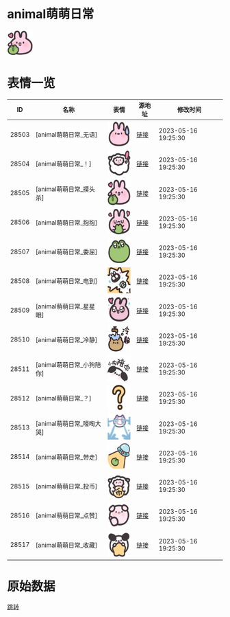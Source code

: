 # animal萌萌日常

<img src="./cover.png" height="60" alt="cover" />

# 表情一览

|ID|名称|表情|源地址|修改时间|
|----|----|----|----|----|
|28503|[animal萌萌日常_无语]|<img src="./pic/028503_%5Banimal萌萌日常_无语%5D.png" height="60" alt="无语"/>|[链接](https://i0.hdslb.com/bfs/garb/033174fbdaf584307b0b7b9883d692a809cf2b47.png)|2023-05-16 19:25:30|
|28504|[animal萌萌日常_！]|<img src="./pic/028504_%5Banimal萌萌日常_！%5D.png" height="60" alt="！"/>|[链接](https://i0.hdslb.com/bfs/garb/880895611ada92067f7c0eee5502cd7f4e60765f.png)|2023-05-16 19:25:30|
|28505|[animal萌萌日常_摸头杀]|<img src="./pic/028505_%5Banimal萌萌日常_摸头杀%5D.png" height="60" alt="摸头杀"/>|[链接](https://i0.hdslb.com/bfs/garb/903aecd97dd02baf6f291ba81898c846901f73b2.png)|2023-05-16 19:25:30|
|28506|[animal萌萌日常_抱抱]|<img src="./pic/028506_%5Banimal萌萌日常_抱抱%5D.png" height="60" alt="抱抱"/>|[链接](https://i0.hdslb.com/bfs/garb/081cfabeb55982aadf902cd64143e794095f7517.png)|2023-05-16 19:25:30|
|28507|[animal萌萌日常_委屈]|<img src="./pic/028507_%5Banimal萌萌日常_委屈%5D.png" height="60" alt="委屈"/>|[链接](https://i0.hdslb.com/bfs/garb/d772a103c37ea8593f93e4cebd0c1741287a8b6f.png)|2023-05-16 19:25:30|
|28508|[animal萌萌日常_电到]|<img src="./pic/028508_%5Banimal萌萌日常_电到%5D.png" height="60" alt="电到"/>|[链接](https://i0.hdslb.com/bfs/garb/aaaf5e7a7db50a5cf4ed7146fcf2abf9e401848f.png)|2023-05-16 19:25:30|
|28509|[animal萌萌日常_星星眼]|<img src="./pic/028509_%5Banimal萌萌日常_星星眼%5D.png" height="60" alt="星星眼"/>|[链接](https://i0.hdslb.com/bfs/garb/f5b784ee251e08a5c9f1bc1c83d6eac9728739d4.png)|2023-05-16 19:25:30|
|28510|[animal萌萌日常_冷静]|<img src="./pic/028510_%5Banimal萌萌日常_冷静%5D.png" height="60" alt="冷静"/>|[链接](https://i0.hdslb.com/bfs/garb/60f5a4504aaa6e85ab473b3c4ad90d92b6904b64.png)|2023-05-16 19:25:30|
|28511|[animal萌萌日常_小狗陪你]|<img src="./pic/028511_%5Banimal萌萌日常_小狗陪你%5D.png" height="60" alt="小狗陪你"/>|[链接](https://i0.hdslb.com/bfs/garb/df3a3e37aaf97de7cdeaab53ade6136bfa5b87d7.png)|2023-05-16 19:25:30|
|28512|[animal萌萌日常_？]|<img src="./pic/028512_%5Banimal萌萌日常_？%5D.png" height="60" alt="？"/>|[链接](https://i0.hdslb.com/bfs/garb/3fb218211ca2281b5e243d0d42968db5c8dc36a2.png)|2023-05-16 19:25:30|
|28513|[animal萌萌日常_嚎啕大哭]|<img src="./pic/028513_%5Banimal萌萌日常_嚎啕大哭%5D.png" height="60" alt="嚎啕大哭"/>|[链接](https://i0.hdslb.com/bfs/garb/e9ce272b8a85ea6a92630b12b0abe7f3fd93da02.png)|2023-05-16 19:25:30|
|28514|[animal萌萌日常_带走]|<img src="./pic/028514_%5Banimal萌萌日常_带走%5D.png" height="60" alt="带走"/>|[链接](https://i0.hdslb.com/bfs/garb/41b0b57b5e5282d44fb01cde7fc30c4fdf80414c.png)|2023-05-16 19:25:30|
|28515|[animal萌萌日常_投币]|<img src="./pic/028515_%5Banimal萌萌日常_投币%5D.png" height="60" alt="投币"/>|[链接](https://i0.hdslb.com/bfs/garb/d9de7c48c8f42c407b07788481351510b571f220.png)|2023-05-16 19:25:30|
|28516|[animal萌萌日常_点赞]|<img src="./pic/028516_%5Banimal萌萌日常_点赞%5D.png" height="60" alt="点赞"/>|[链接](https://i0.hdslb.com/bfs/garb/b71a88ae8c21cec235cb001df8af17349504cdb1.png)|2023-05-16 19:25:30|
|28517|[animal萌萌日常_收藏]|<img src="./pic/028517_%5Banimal萌萌日常_收藏%5D.png" height="60" alt="收藏"/>|[链接](https://i0.hdslb.com/bfs/garb/55b9412e428294d6bd4cfc3fe134ec7e1a186c8f.png)|2023-05-16 19:25:30|

# 原始数据

[跳转](./raw.json)

